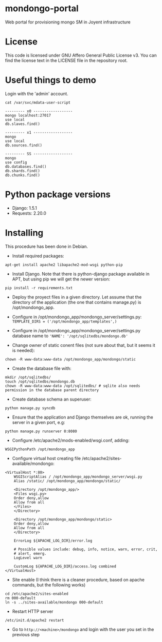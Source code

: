 mondongo-portal
===============

Web portal for provisioning mongo SM in Joyent infrastructure

License
=======

This code is licensed under GNU Affero General Public License v3. You can find the license text in the LICENSE file
in the repository root.

Useful things to demo
=====================

Login with the 'admin' account.

```
cat /var/svc/mdata-user-script

--------- x0 ------------------
mongo localhost:27017
use local
db.slaves.find()

--------- x1 ------------------
mongo
use local
db.sources.find()

--------- SS ------------------
mongo
use config
db.databases.find()
db.shards.find()
db.chunks.find()
```

Python package versions
=======================

* Django: 1.5.1
* Requests: 2.20.0

Installing
==========

This procedure has been done in Debian.

* Install required packages:

```
apt-get install apache2 libapache2-mod-wsgi python-pip
```

* Install Django. Note that there is python-django package available in APT, but using pip we will get the newer version:

```
pip install -r requirements.txt
```

* Deploy the proyect files in a given directory. Let assume that the directory of the application (the one that contains 
manage.py) is /opt/mondongo_app.

* Configure in /opt/mondongo_app/mondongo_server/settings.py: `TEMPLATE_DIRS = ('/opt/mondongo_app/templates',)`
 
* Configure in /opt/mondongo_app/mondongo_server/settings.py database name to `'NAME': '/opt/sqlitedbs/mondongo.db'`

* Change owner of static conent files (not sure about that, but it seems it is needed):

```
chown -R www-data:www-data /opt/mondongo_app/mondongo/static
```

* Create the database file with:

```
mkdir /opt/sqlitedbs/
touch /opt/sqlitedbs/mondongo.db
chown -R www-data:www-data /opt/sqlitedbs/ # sqlite also needs permission in the database parent directory
```
* Create database schema an superuser:

```
python manage.py syncdb
```

* Ensure that the application and Django themselves are ok, running the server in a given port, e.g:

```
python manage.py runserver 0:8080
```

* Configure /etc/apache2/mods-enabled/wsgi.conf, adding:

```
WSGIPythonPath /opt/mondongo_app
```

* Configure virtual host creating file /etc/apache2/sites-available/mondongo:

```
<VirtualHost *:80>
    WSGIScriptAlias / /opt/mondongo_app/mondongo_server/wsgi.py
    Alias /static/ /opt/mondongo_app/mondongo/static/

    <Directory /opt/mondongo_app/>
    <Files wsgi.py>
    Order deny,allow
    Allow from all
    </Files>
    </Directory>

    <Directory /opt/mondongo_app/mondongo/static>
    Order deny,allow
    Allow from all
    </Directory>

    ErrorLog ${APACHE_LOG_DIR}/error.log

    # Possible values include: debug, info, notice, warn, error, crit,
    # alert, emerg.
    LogLevel warn

    CustomLog ${APACHE_LOG_DIR}/access.log combined
</VirtualHost>
``` 

* Site enable (I think there is a cleaner procedure, based on apache commands, but the following works)

```
cd /etc/apache2/sites-enabled
rm 000-default
ln -s ../sites-available/mondongo 000-default
```

* Restart HTTP server

```
/etc/init.d/apache2 restart
```

* Go to `http://<machine>/mondongo` and login with the user you set in the previous step
